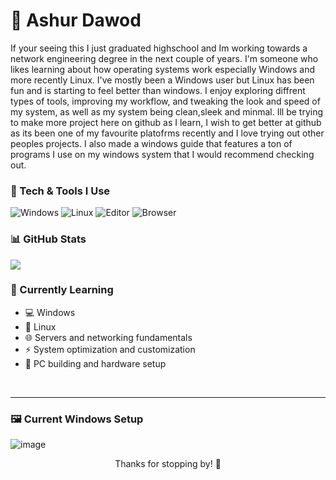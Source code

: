 # 🦇 Ashur Dawod


If your seeing this I just graduated highschool and Im working towards a network engineering degree in the next couple of years. I'm someone who likes learning about how operating systems work especially Windows and more recently Linux. I've mostly been a Windows user but Linux has been fun and is starting to feel better than windows. I enjoy exploring diffrent types of tools, improving my workflow, and tweaking the look and speed of my system, as well as my system being clean,sleek and minmal. Ill be trying to make more project here on github as I learn, I wish to get better at github as its been one of my favourite platofrms recently and I love trying out other peoples projects. I also made a windows guide that features a ton of programs I use on my windows system that I would recommend checking out.

### 🔧 Tech & Tools I Use

![Windows](https://img.shields.io/badge/OS-Windows-0078D6?logo=windows&logoColor=white)
![Linux](https://img.shields.io/badge/OS-Linux-FCC624?logo=linux&logoColor=black)
![Editor](https://img.shields.io/badge/Editor-Vim-019733?style=flat&logo=vim&logoColor=white)
![Browser](https://img.shields.io/badge/Browser-Floorp-FF4500?style=flat&logo=firefox&logoColor=white)


### 📊 GitHub Stats
<img src="https://github-readme-stats.vercel.app/api?username=Ashur-D&show_icons=true&theme=tokyonight" />

### 🌱 Currently Learning
- 💻 Windows
- 🐧 Linux
- 🌐 Servers and networking fundamentals
- ⚡ System optimization and customization
- 🔧 PC building and hardware setup

<br clear="left"/>


---

### 🖼️ Current Windows Setup

![image](https://github.com/user-attachments/assets/fa4ea616-67b1-4781-8cd0-c17b65bd62fc)<br>



<p align="center">Thanks for stopping by! 🙏</p>
